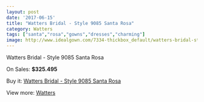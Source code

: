 ```yaml
---
layout: post
date: '2017-06-15'
title: "Watters Bridal - Style 9085 Santa Rosa"
category: Watters
tags: ["santa","rosa","gowns","dresses","charming"]
image: http://www.idealgown.com/7334-thickbox_default/watters-bridal-style-9085-santa-rosa.jpg
---
```

Watters Bridal - Style 9085 Santa Rosa

On Sales: **$325.495**
<a href="https://www.idealgown.com/en/watters/3102-watters-bridal-style-9085-santa-rosa.html"><amp-img layout="responsive" width="600" height="600" src="//www.idealgown.com/7334-thickbox_default/watters-bridal-style-9085-santa-rosa.jpg" alt="Watters Bridal - Style 9085 Santa Rosa 0" /></a>

Buy it: [Watters Bridal - Style 9085 Santa Rosa](https://www.idealgown.com/en/watters/3102-watters-bridal-style-9085-santa-rosa.html "Watters Bridal - Style 9085 Santa Rosa")

View more: [Watters](https://www.idealgown.com/en/37-watters "Watters")